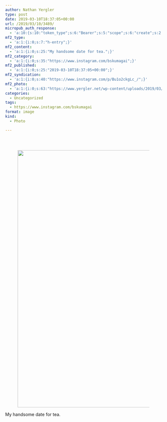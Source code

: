 ```yaml
---
author: Nathan Yergler
type: post
date: 2019-03-10T18:37:05+00:00
url: /2019/03/10/3489/
micropub_auth_response:
  - 'a:10:{s:10:"token_type";s:6:"Bearer";s:5:"scope";s:6:"create";s:2:"me";s:24:"https://www.yergler.net/";s:9:"issued_by";s:51:"https://www.yergler.net/wp-json/indieauth/1.0/token";s:9:"client_id";s:24:"https://ownyourgram.com/";s:11:"client_name";s:11:"OwnYourGram";s:11:"client_icon";s:35:"https://ownyourgram.com/favicon.ico";s:9:"issued_at";i:1548307572;s:4:"user";i:2;s:13:"last_accessed";i:1552263080;}'
mf2_type:
  - 'a:1:{i:0;s:7:"h-entry";}'
mf2_content:
  - 'a:1:{i:0;s:25:"My handsome date for tea.";}'
mf2_category:
  - 'a:1:{i:0;s:35:"https://www.instagram.com/bskumagai";}'
mf2_published:
  - 'a:1:{i:0;s:25:"2019-03-10T18:37:05+00:00";}'
mf2_syndication:
  - 'a:1:{i:0;s:40:"https://www.instagram.com/p/Bu1o2ckgLc_/";}'
mf2_photo:
  - 'a:1:{i:0;s:63:"https://www.yergler.net/wp-content/uploads/2019/03/igwI2FNX.jpg";}'
categories:
  - Uncategorized
tags:
  - https://www.instagram.com/bskumagai
format: image
kind:
  - Photo

---
```

<section class="response"> <header> </header> 

<div data-carousel-extra='{"blog_id":1,"permalink":"https:\/\/www.yergler.net\/2019\/03\/10\/3489\/"}' id='gallery-17' class='gallery galleryid-3489 gallery-columns-1 gallery-size-large'>
  <figure class='gallery-item'> 
  
  <div class='gallery-icon portrait'>
    <a href='https://www.yergler.net/wp-content/uploads/2019/03/igwI2FNX.jpg'><img width="660" height="825" src="https://www.yergler.net/wp-content/uploads/2019/03/igwI2FNX-819x1024.jpg" class="attachment-large size-large" alt="" loading="lazy" srcset="https://www.yergler.net/wp-content/uploads/2019/03/igwI2FNX-819x1024.jpg 819w, https://www.yergler.net/wp-content/uploads/2019/03/igwI2FNX-240x300.jpg 240w, https://www.yergler.net/wp-content/uploads/2019/03/igwI2FNX-768x960.jpg 768w, https://www.yergler.net/wp-content/uploads/2019/03/igwI2FNX.jpg 1080w" sizes="(max-width: 660px) 100vw, 660px" data-attachment-id="3488" data-permalink="https://www.yergler.net/igwi2fnx/" data-orig-file="https://www.yergler.net/wp-content/uploads/2019/03/igwI2FNX.jpg" data-orig-size="1080,1350" data-comments-opened="0" data-image-meta="{&quot;aperture&quot;:&quot;0&quot;,&quot;credit&quot;:&quot;&quot;,&quot;camera&quot;:&quot;&quot;,&quot;caption&quot;:&quot;&quot;,&quot;created_timestamp&quot;:&quot;0&quot;,&quot;copyright&quot;:&quot;&quot;,&quot;focal_length&quot;:&quot;0&quot;,&quot;iso&quot;:&quot;0&quot;,&quot;shutter_speed&quot;:&quot;0&quot;,&quot;title&quot;:&quot;&quot;,&quot;orientation&quot;:&quot;0&quot;}" data-image-title="igwI2FNX" data-image-description="" data-image-caption="" data-medium-file="https://www.yergler.net/wp-content/uploads/2019/03/igwI2FNX-240x300.jpg" data-large-file="https://www.yergler.net/wp-content/uploads/2019/03/igwI2FNX-819x1024.jpg" /></a>
  </div></figure>
</div></section> 

My handsome date for tea.